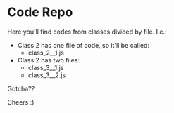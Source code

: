 # Code Repo

Here you'll find codes from classes divided by file. I.e.:
 
 - Class 2 has one file of code, so it'll be called:
    - class_2_<TITLE-HERE>_1.js
 - Class 2 has two files:
    - class_3_<TITLE-HERE>_1.js
    - class_3_<TITLE-HERE>_2.js

Gotcha??

Cheers :)